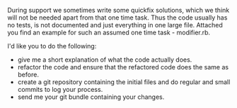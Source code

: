 During support we sometimes write some quickfix solutions, which we think will not be needed apart from that one time task. Thus the code usually has no tests, is not documented and just everything in one large file. Attached you find an example for such an assumed one time task - modifier.rb.

I'd like you to do the following:

* give me a short explanation of what the code actually does.
* refactor the code and ensure that the refactored code does the same
  as before.
* create a git repository containing the initial files and do regular
  and small commits to log your process.
* send me your git bundle containing your changes.

